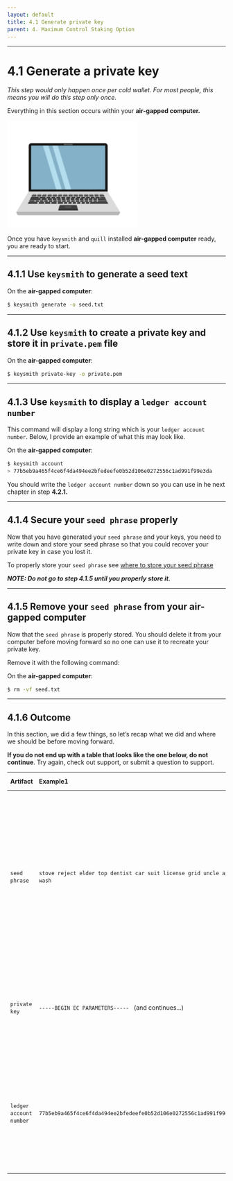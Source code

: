 ```yaml
---
layout: default
title: 4.1 Generate private key
parent: 4. Maximum Control Staking Option
---
```


* * *
# 4.1 Generate a **private key**

*This step would only happen once per cold wallet. For most people, this means you will do this step only once.*

Everything in this section occurs within your **air-gapped computer.**

<img src="../assets/images/air-gapped-computer.png" alt="drawing" width="300"/>

Once you have `keysmith` and `quill` installed **air-gapped computer** ready, you are ready to start.

* * *
## 4.1.1 Use `keysmith` to generate a seed text

On the **air-gapped computer**:
```bash
$ keysmith generate -o seed.txt
```

* * *
## 4.1.2 Use `keysmith` to create a private key and store it in `private.pem` file

On the **air-gapped computer**:

```bash
$ keysmith private-key -o private.pem
```

* * *
## 4.1.3 Use `keysmith` to display a `ledger account number`

This command will display a long string which is your `ledger account number`. Below, I provide an example of what this may look like.

On the **air-gapped computer**:

```bash
$ keysmith account
> 77b5eb9a465f4ce6f4da494ee2bfedeefe0b52d106e0272556c1ad991f99e3da 
```

You should write the `ledger account number` down so you can use in he next chapter in step **4.2.1.**

* * *
## 4.1.4 Secure your `seed phrase` properly

Now that you have generated your `seed phrase` and your keys, you need to write down and store your seed phrase so that you could recover your private key in case you lost it.

To properly store your `seed phrase` see [where to store your seed phrase](../docs/4-maximum-control-staking-option#1-where-to-store-your-seed-phrase)


***NOTE: Do not go to step 4.1.5 until you properly store it.***

* * *
## 4.1.5 Remove your `seed phrase` from your air-gapped computer

Now that the `seed phrase` is properly stored. You should delete it from your computer before moving forward so no one can use it to recreate your private key.  

Remove it with the following command:

On the **air-gapped computer**:

```bash
$ rm -vf seed.txt
```

* * *
## 4.1.6 Outcome

In this section, we did a few things, so let’s recap what we did and where we should be before moving forward.

**If you do not end up with a table that looks like the one below, do not continue**. Try again, check out support, or submit a question to support.

| Artifact | Example1 | Security| Final outcome| Storage |
| :------------- | :------------- | :------------- | :------------- | :------------- |
| `seed phrase` | `stove reject elder top dentist car suit license grid uncle ape wash`| • If someone has this, they can take your tokens. <br /> • If you lose it, you can lose access to your ICP. <br /> • You must store it in a safe and secure place in order to be able to regenerate your private key | • You created this via `keysmith` in this section in 4.1.1  <br />• You will have properly stored in 4.1.4 <br />• You deleted this from your computer in 4.1.5| on paper or [Billfodl](https://privacypros.io/products/the-billfodl/), possibly kept in a safe |
| `private key` | ```-----BEGIN EC PARAMETERS----- ``` (and continues...) | • If someone has this, they can take your tokens. <br /> • If you lose it, you can recreate from seed phrase <br /> | • You created this via `keysmith` in this section in 4.1.2. | to remain on air-gapped computer |
| `ledger account number` | `77b5eb9a465f4ce6f4da494ee2bfedeefe0b52d106e0272556c1ad991f99e3da`| • If someone has this, they can view your token balance. <br /> • If you lose it, you can do step 4.1.3 to get it back with your private key. | • You generate this in 4.1.3. This can be stored anywhere. | wherever you like |


